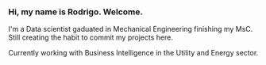 ### Hi, my name is Rodrigo. Welcome.

I'm a Data scientist gaduated in Mechanical Engineering finishing my MsC.
Still creating the habit to commit my projects here.

Currently working with Business Intelligence in the Utility and Energy sector. 

<!--
**rodrigossilveira/rodrigossilveira** is a ✨ _special_ ✨ repository because its `README.md` (this file) appears on your GitHub profile.

Here are some ideas to get you started:

- 🔭 I’m currently working on ...
- 🌱 I’m currently learning ...
- 👯 I’m looking to collaborate on ...
- 🤔 I’m looking for help with ...
- 💬 Ask me about ...
- 📫 How to reach me: ...
- 😄 Pronouns: ...
- ⚡ Fun fact: ...
-->
